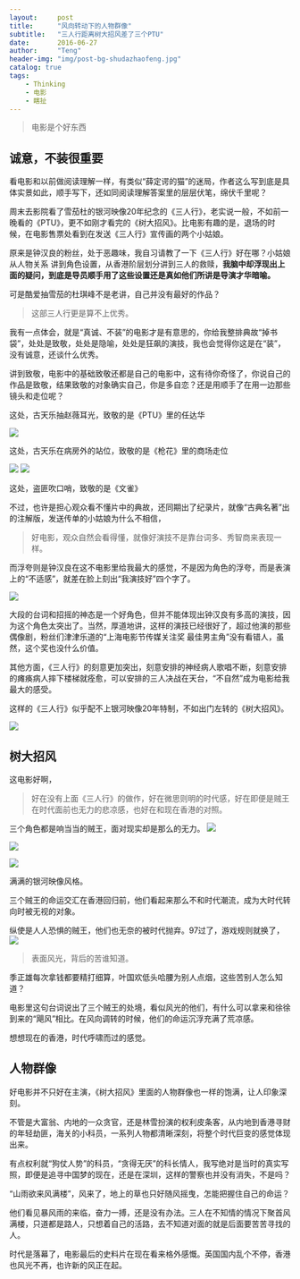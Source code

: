 ```yaml
---
layout:     post
title:      "风向转动下的人物群像"
subtitle:   "三人行距离树大招风差了三个PTU"
date:       2016-06-27
author:     "Teng"
header-img: "img/post-bg-shudazhaofeng.jpg"
catalog: true
tags:
    - Thinking
    - 电影
    - 瞎扯
---
```

> 电影是个好东西

## 诚意，不装很重要

看电影和以前做阅读理解一样，有类似“薛定谔的猫”的迷局，作者这么写到底是具体实景如此，顺手写下，还如同阅读理解答案里的层层伏笔，绵伏千里呢？

周末去影院看了雪茄杜的银河映像20年纪念的《三人行》，老实说一般，不如前一晚看的《PTU》，更不如刚才看完的《树大招风》。比电影有趣的是，退场的时候，在电影售票处看到在发送《三人行》宣传画的两个小姑娘。

原来是钟汉良的粉丝，处于恶趣味，我自习请教了一下《三人行》好在哪？小姑娘从人物关系
讲到角色设置，从香港阶层划分讲到三人的救赎，**我脑中却浮现出上面的疑问，到底是导员顺手用了这些设置还是真如他们所讲是导演才华暗喻。**

可是酷爱抽雪茄的杜琪峰不是老讲，自己并没有最好的作品？
> 这部三人行更是算不上优秀。

我有一点体会，就是“真诚、不装”的电影才是有意思的，你给我整排典故“掉书袋”，处处是致敬，处处是隐喻，处处是狂飙的演技，我也会觉得你这是在“装”，
没有诚意，还谈什么优秀。

讲到致敬，电影中的基础致敬还都是自己的电影中，这有待你奇怪了，你说自己的作品是致敬，结果致敬的对象确实自己，你是多自恋？还是用顺手了在用一边那些镜头和走位呢？

这处，古天乐抽赵薇耳光，致敬的是《PTU》里的任达华

![](http://7xtgob.com2.z0.glb.clouddn.com/shudazhaofenmaxresdefault.jpg)

这处，古天乐在病房外的站位，致敬的是《枪花》里的商场走位

![](http://7xtgob.com2.z0.glb.clouddn.com/shudazhaofen0.jpg)
![](http://7xtgob.com2.z0.glb.clouddn.com/shudazhaofen1463118850.jpg)

这处，盗匪吹口哨，致敬的是《文雀》

不过，也许是担心观众看不懂片中的典故，还同期出了纪录片，就像“古典名著”出的注解版，发送传单的小姑娘为什么不相信，
> 好电影，观众自然会看得懂，就像好演技不是靠台词多、秀智商来表现一样。

而浮夸则是钟汉良在这不电影里给我最大的感觉，不是因为角色的浮夸，而是表演上的“不适感”，就差在脸上刻出“我演技好”四个字了。

![](http://7xtgob.com2.z0.glb.clouddn.com/shudazhaofen0%20%281%29.jpg)

大段的台词和招摇的神态是一个好角色，但并不能体现出钟汉良有多高的演技，因为这个角色太突出了。当然，厚道地讲，这样的演技已经很好了，超过他演的那些偶像剧，粉丝们津津乐道的“上海电影节传媒关注奖 最佳男主角”没有看错人，虽然，这个奖也没什么价值。

其他方面，《三人行》的刻意更加突出，刻意安排的神经病人歌唱不断，刻意安排的瘫痪病人摔下楼梯就痊愈，可以安排的三人决战在天台，“不自然”成为电影给我最大的感受。

这样的《三人行》似乎配不上银河映像20年特制，不如出门左转的《树大招风》。

![](http://7xtgob.com2.z0.glb.clouddn.com/shudazhaofen%E5%BE%AE%E4%BF%A1%E6%88%AA%E5%9B%BE_20160628115922.png)

## 树大招风

这电影好啊，

> 好在没有上面《三人行》的做作，好在微思则明的时代感，好在即便是贼王在时代面前也无力的悲凉感，也好在和现在香港的对照。

三个角色都是响当当的贼王，面对现实却是那么的无力。
![](http://7xtgob.com2.z0.glb.clouddn.com/shudazhaofen0%20%283%29.jpg)

![](http://7xtgob.com2.z0.glb.clouddn.com/shudazhaofen0%20%284%29.jpg)

![](http://7xtgob.com2.z0.glb.clouddn.com/shudazhaofen%E5%BE%AE%E4%BF%A1%E6%88%AA%E5%9B%BE_20160628115957.png)

满满的银河映像风格。

三个贼王的命运交汇在香港回归前，他们看起来那么不和时代潮流，成为大时代转向时被无视的对象。

纵使是人人恐惧的贼王，他们也无奈的被时代抛弃。97过了，游戏规则就换了，
![](http://7xtgob.com2.z0.glb.clouddn.com/shudazhaofen%E5%BE%AE%E4%BF%A1%E6%88%AA%E5%9B%BE_20160628115910.png)

>表面风光，背后的苦谁知道。

季正雄每次拿钱都要精打细算，叶国欢低头哈腰为别人点烟，这些苦别人怎么知道？

电影里这句台词说出了三个贼王的处境，看似风光的他们，有什么可以拿来和徐徐到来的“飓风”相比。在风向调转的时候，他们的命运沉浮充满了荒凉感。

想想现在的香港，时代呼啸而过的感觉。

## 人物群像

好电影并不只好在主演，《树大招风》里面的人物群像也一样的饱满，让人印象深刻。

不管是大富翁、内地的一众贪官，还是林雪扮演的权利皮条客，从内地到香港寻财的年轻劫匪，海关的小科员，一系列人物都清晰深刻，将整个时代巨变的感觉体现出来。

有点权利就“狗仗人势”的科员，“贪得无厌”的科长情人，我写绝对是当时的真实写照，即便是追寻中国梦的现在，还是在深圳，这样的警察也并没有消失，不是吗？

“山雨欲来风满楼”，风来了，地上的草也只好随风摇曳，怎能把握住自己的命运？

他们看见暴风雨的来临，奋力一搏，还是没有办法。三人在不知情的情况下聚首风满楼，只道都是路人，只想着自己的活路，去不知道对面的就是后面要苦苦寻找的人。

时代是落幕了，电影最后的史料片在现在看来格外感慨。英国国内乱个不停，香港也风光不再，也许新的风正在起。

